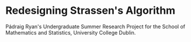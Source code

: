 # Redesigning Strassen's Algorithm
Pádraig Ryan's Undergraduate Summer Research Project for the School of Mathematics and Statistics, University College Dublin.
